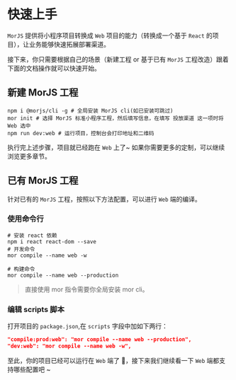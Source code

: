 # 快速上手

`MorJS` 提供将小程序项目转换成 `Web` 项目的能力（转换成一个基于 `React` 的项目），让业务能够快速拓展部署渠道。

接下来，你只需要根据自己的场景（新建工程 or 基于已有 `MorJS` 工程改造）跟着下面的文档操作就可以快速开始。

## 新建 MorJS 工程

```shell
npm i @morjs/cli -g # 全局安装 MorJS cli(如已安装可跳过)
mor init # 选择 MorJS 标准小程序工程，然后填写信息，在填写 投放渠道 这一项时将 Web 选中
npm run dev:web # 运行项目，控制台会打印地址和二维码
```

执行完上述步骤，项目就已经跑在 `Web` 上了~ 如果你需要更多的定制，可以继续浏览更多章节。

## 已有 MorJS 工程

针对已有的 `MorJS` 工程，按照以下方法配置，可以进行 `Web` 端的编译。

### 使用命令行

```shell
# 安装 react 依赖
npm i react react-dom --save
# 开发命令
mor compile --name web -w

# 构建命令
mor compile --name web --production
```

> 直接使用 mor 指令需要你全局安装 mor cli。

### 编辑 scripts 脚本

打开项目的 `package.json`,在 `scripts` 字段中加如下两行：

```json
"compile:prod:web": "mor compile --name web --production",
"dev:web": "mor compile --name web -w",
```

至此，你的项目已经可以运行在 `Web` 端了 🎇，接下来我们继续看一下 `Web` 端都支持哪些配置吧 ~
